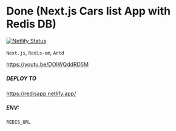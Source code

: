 # Done (Next.js Cars list App with Redis DB)

[![Netlify Status](https://api.netlify.com/api/v1/badges/15d42c5d-a4c0-4033-a822-fc2a594e2f05/deploy-status)](https://app.netlify.com/sites/redisapp/deploys)

`Next.js`, `Redis-om`, `Antd`

https://youtu.be/DOIWQddRD5M

##### DEPLOY TO

https://redisapp.netlify.app/

##### ENV:

`REDIS_URL`
